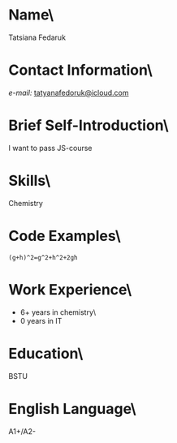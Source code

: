 # Name\
Tatsiana Fedaruk

# Contact Information\
*e-mail:* [tatyanafedoruk@icloud.com](mailto:tatyanafedoruk@icloud.com)

# Brief Self-Introduction\
I want to pass JS-course 

# Skills\
Chemistry

# Code Examples\
```
(g+h)^2=g^2+h^2+2gh
```

# Work Experience\
* 6+ years in chemistry\
* 0 years in IT

# Education\
BSTU

# English Language\
A1+/A2-
